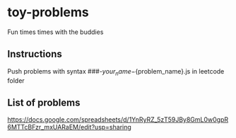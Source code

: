# toy-problems
Fun times times with the buddies

## Instructions

Push problems with syntax ###-${your_name}-${problem_name}.js
in leetcode folder

## List of problems

https://docs.google.com/spreadsheets/d/1YnRyRZ_5zT59JBy8GmL0w0gpR6MTTcBFzr_mxUARaEM/edit?usp=sharing
